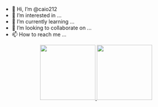 - 👋 Hi, I’m @caio212
- 👀 I’m interested in ...
- 🌱 I’m currently learning ...
- 💞️ I’m looking to collaborate on ...
- 📫 How to reach me ...

<!---
caio212/caio212 is a ✨ special ✨ repository because its `README.md` (this file) appears on your GitHub profile.
You can click the Preview link to take a look at your changes.
--->

<div align="center">
  <a href="https://github.com/caio212/">
    <img height="150em" src="https://github-readme-stats.vercel.app/api?username=caio212&show_icons=true&theme=dracula&include_all_commits=true&count_private=true" />
    <img height="150em" src="https://github-readme-stats.vercel.app/api/top-langs/?username=caio212&layout=compact&langs_count=7&theme=dracula"/>
  </a>
</div>

